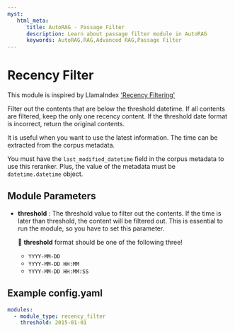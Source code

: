 ```yaml
---
myst:
   html_meta:
      title: AutoRAG - Passage Filter
      description: Learn about passage filter module in AutoRAG 
      keywords: AutoRAG,RAG,Advanced RAG,Passage Filter
---
```

# Recency Filter

This module is inspired by
LlamaIndex ['Recency Filtering'](https://docs.llamaindex.ai/en/stable/examples/node_postprocessor/RecencyPostprocessorDemo/)

Filter out the contents that are below the threshold datetime.
If all contents are filtered, keep the only one recency content.
If the threshold date format is incorrect, return the original contents.

It is useful when you want to use the latest information.
The time can be extracted from the corpus metadata.

You must have the `last_modified_datetime` field in the corpus metadata to use this reranker.
Plus, the value of the metadata must be `datetime.datetime` object.

## **Module Parameters**

- **threshold** : The threshold value to filter out the contents.
  If the time is later than threshold, the content will be filtered out.
  This is essential to run the module, so you have to set this parameter.

  📌 **threshold** format should be one of the following three!
  - `YYYY-MM-DD`
  - `YYYY-MM-DD HH:MM`
  - `YYYY-MM-DD HH:MM:SS`

## **Example config.yaml**

```yaml
modules:
  - module_type: recency_filter
    threshold: 2015-01-01
```
